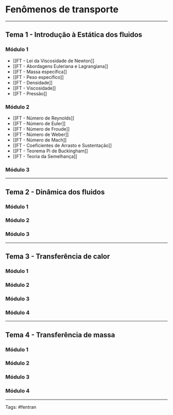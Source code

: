 # Fenômenos de transporte

---

## Tema 1 - Introdução à Estática dos fluidos

### Módulo 1

- [[FT - Lei da Viscosidade de Newton]]
- [[FT - Abordagens Euleriana e Lagrangiana]]
- [[FT - Massa específica]]
- [[FT - Peso específico]]
- [[FT - Densidade]]
- [[FT - Viscosidade]]
- [[FT - Pressão]]

### Módulo 2

- [[FT - Número de Reynolds]]
- [[FT - Número de Euler]]
- [[FT - Número de Froude]]
- [[FT - Número de Weber]]
- [[FT - Número de Mach]]
- [[FT - Coeficientes de Arrasto e Sustentação]]
- [[FT - Teorema Pi de Buckingham]]
- [[FT - Teoria da Semelhança]]

### Módulo 3

---

##  Tema 2 - Dinâmica dos fluidos

### Módulo 1

### Módulo 2

### Módulo 3

---

## Tema 3 - Transferência de calor

### Módulo 1

### Módulo 2

### Módulo 3

### Módulo 4

---

## Tema 4 - Transferência de massa

### Módulo 1

### Módulo 2

### Módulo 3

### Módulo 4

---

Tags: #fentran
